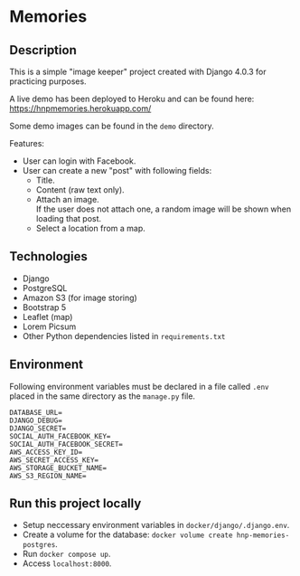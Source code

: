# Memories

## Description
This is a simple "image keeper" project created with Django 4.0.3 for practicing purposes.

A live demo has been deployed to Heroku and can be found here: https://hnpmemories.herokuapp.com/

Some demo images can be found in the `demo` directory.

Features:
- User can login with Facebook.
- User can create a new "post" with following fields:
    - Title.
    - Content (raw text only).
    - Attach an image.  
        If the user does not attach one, a random image will be shown when loading that post.
    - Select a location from a map.

## Technologies
- Django
- PostgreSQL
- Amazon S3 (for image storing)
- Bootstrap 5
- Leaflet (map)
- Lorem Picsum
- Other Python dependencies listed in `requirements.txt`

## Environment

Following environment variables must be declared in a file called `.env` placed in the same directory as the `manage.py` file.

```
DATABASE_URL=
DJANGO_DEBUG=
DJANGO_SECRET=
SOCIAL_AUTH_FACEBOOK_KEY=
SOCIAL_AUTH_FACEBOOK_SECRET=
AWS_ACCESS_KEY_ID=
AWS_SECRET_ACCESS_KEY=
AWS_STORAGE_BUCKET_NAME=
AWS_S3_REGION_NAME=
```

## Run this project locally
- Setup neccessary environment variables in `docker/django/.django.env`.
- Create a volume for the database: `docker volume create hnp-memories-postgres`.
- Run `docker compose up`.  
- Access `localhost:8000`.
